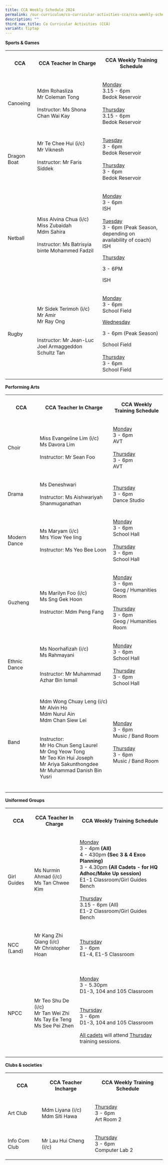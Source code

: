 ```yaml
---
title: CCA Weekly Schedule 2024
permalink: /our-curriculum/co-curricular-activities-cca/cca-weekly-schedule-2024/
description: ""
third_nav_title: Co Curricular Activities (CCA)
variant: tiptap
---
```

<p><strong>Sports &amp; Games</strong>
</p>
<table>
<tbody>
<tr>
<th rowspan="1" colspan="1">
<p>CCA</p>
</th>
<th rowspan="1" colspan="1">
<p>CCA Teacher In Charge</p>
</th>
<th rowspan="1" colspan="1">
<p><strong>CCA Weekly Training Schedule</strong>
</p>
</th>
</tr>
<tr>
<td rowspan="1" colspan="1">
<p>Canoeing
<br>
</p>
</td>
<td rowspan="1" colspan="1">
<p>Mdm Rohasliza
<br>Mr Coleman Tong
<br>
<br>Instructor: Ms Shona Chan Wai Kay</p>
</td>
<td rowspan="1" colspan="1">
<p><u>Monday</u> 
<br>3.15 - 6pm
<br>Bedok Reservoir
<br>
<br><u>Thursday</u> 
<br>3.15 - 6pm
<br>Bedok Reservoir
<br>
</p>
</td>
</tr>
<tr>
<td rowspan="1" colspan="1">
<p>Dragon Boat
<br>
</p>
</td>
<td rowspan="1" colspan="1">
<p>Mr Te Chee Hui (i/c)
<br>Mr Viknesh
<br>
<br>Instructor: Mr Faris Siddek
<br>
<br>
</p>
</td>
<td rowspan="1" colspan="1">
<p><u>Tuesday </u>
<br>3 - 6pm
<br>Bedok Reservoir
<br>
<br><u>Thursday</u> 
<br>3 - 6pm
<br>Bedok Reservoir</p>
</td>
</tr>
<tr>
<td rowspan="1" colspan="1">
<p>Netball</p>
</td>
<td rowspan="1" colspan="1">
<p>Miss Alvina Chua (i/c)
<br>Miss Zubaidah
<br>Mdm Sahira
<br>
<br>Instructor: Ms Batrisyia binte Mohammed Fadzil
<br>
<br>
</p>
</td>
<td rowspan="1" colspan="1">
<p><u>Monday</u> 
<br>3 - 6pm
<br>ISH
<br>
<br><u>Tuesday</u> 
<br>3 - 6pm (Peak Season, depending on availability of coach)
<br>ISH</p>
<p></p>
<p><u>Thursday</u>
</p>
<p>3 - 6PM</p>
<p>ISH</p>
</td>
</tr>
<tr>
<td rowspan="1" colspan="1">
<p>Rugby</p>
</td>
<td rowspan="1" colspan="1">
<p>Mr Sidek Terimoh (i/c)
<br>Mr Amir
<br>Mr Ray Ong
<br>
<br>
<br>Instructor: Mr Jean-Luc Joel Armaggeddon Schultz Tan
<br>
<br>
</p>
</td>
<td rowspan="1" colspan="1">
<p><u>Monday </u>
<br>3 - 6pm
<br>School Field</p>
<p></p>
<p><u>Wednesday</u>
</p>
<p>3 - 6pm (Peak Season)</p>
<p>School Field
<br>
<br><u>Thursday</u> 
<br>3 - 6pm
<br>School Field</p>
</td>
</tr>
</tbody>
</table>
<p><strong>Performing Arts</strong>
</p>
<table>
<tbody>
<tr>
<th rowspan="1" colspan="1">
<p>CCA</p>
</th>
<th rowspan="1" colspan="1">
<p>CCA Teacher In Charge</p>
</th>
<th rowspan="1" colspan="1">
<p><strong>CCA Weekly Training Schedule</strong>
</p>
</th>
</tr>
<tr>
<td rowspan="1" colspan="1">
<p>Choir</p>
</td>
<td rowspan="1" colspan="1">
<p>Miss Evangeline Lim (i/c)
<br>Ms Davora Lim
<br>
<br>Instructor: Mr Sean Foo
<br>
</p>
</td>
<td rowspan="1" colspan="1">
<p><u>Monday</u> 
<br>3 - 6pm
<br>AVT
<br>
<br><u>Thursday</u> 
<br>3 - 6pm
<br>AVT</p>
</td>
</tr>
<tr>
<td rowspan="1" colspan="1">
<p>Drama</p>
</td>
<td rowspan="1" colspan="1">
<p>Ms Deneshwari
<br>
<br>Instructor: Ms Aishwariyah Shanmuganathan
<br>
</p>
</td>
<td rowspan="1" colspan="1">
<p><u>Thursday</u> 
<br>3 - 6pm
<br>Dance Studio</p>
</td>
</tr>
<tr>
<td rowspan="1" colspan="1">
<p>Modern Dance</p>
</td>
<td rowspan="1" colspan="1">
<p>Ms Maryam (i/c)
<br>Mrs Yiow Yee ling
<br>
<br>Instructor: Ms Yeo Bee Loon</p>
</td>
<td rowspan="1" colspan="1">
<p><u>Monday</u> 
<br>3 - 6pm
<br>School Hall
<br>
<br><u>Thursday</u> 
<br>3 - 6pm
<br>School Hall</p>
</td>
</tr>
<tr>
<td rowspan="1" colspan="1">
<p>Guzheng</p>
</td>
<td rowspan="1" colspan="1">
<p>Ms Marilyn Foo (i/c)
<br>Ms Sng Gek Hoon
<br>
<br>Instructor: Mdm Peng Fang
<br>
</p>
</td>
<td rowspan="1" colspan="1">
<p><u>Monday</u> 
<br>3 - 6pm
<br>Geog / Humanities Room
<br>
<br><u>Thursday</u> 
<br>3 - 6pm
<br>Geog / Humanities Room</p>
</td>
</tr>
<tr>
<td rowspan="1" colspan="1">
<p>Ethnic Dance</p>
</td>
<td rowspan="1" colspan="1">
<p>Ms Noorhafizah (i/c)
<br>Ms Rahmayani
<br>
<br>
<br>Instructor: Mr Muhammad Azhar Bin Ismail</p>
</td>
<td rowspan="1" colspan="1">
<p><u>Monday</u> 
<br>3 - 6pm
<br>School Hall
<br>
<br><u>Thursday</u> 
<br>3 - 6pm
<br>School Hall</p>
</td>
</tr>
<tr>
<td rowspan="1" colspan="1">
<p>Band</p>
</td>
<td rowspan="1" colspan="1">
<p>Mdm Wong Chuay Leng (i/c)
<br>Mr Alvin Ho
<br>Mdm Nurul Ain
<br>Mdm Chan Siew Lei
<br>
<br>
<br>Instructor:
<br>Mr Ho Chun Seng Laurel
<br>Mr Ong Yeow Tong
<br>Mr Teo Kin Hui Joseph
<br>Mr Ariya Sakunthongdee
<br>Mr Muhammad Danish Bin Yusri
<br>
<br>
</p>
</td>
<td rowspan="1" colspan="1">
<p><u>Monday</u> 
<br>3 - 6pm
<br>Music / Band Room
<br>
<br><u>Thursday</u> 
<br>3 - 6pm
<br>Music / Band Room
<br>
</p>
</td>
</tr>
</tbody>
</table>
<p><strong>Uniformed Groups</strong>
</p>
<table>
<tbody>
<tr>
<th rowspan="1" colspan="1">
<p>CCA</p>
</th>
<th rowspan="1" colspan="1">
<p>CCA Teacher In Charge</p>
</th>
<th rowspan="1" colspan="1">
<p><strong>CCA Weekly Training Schedule</strong>
</p>
</th>
</tr>
<tr>
<td rowspan="1" colspan="1">
<p>Girl Guides</p>
</td>
<td rowspan="1" colspan="1">
<p>Ms Nurmin Ahmad (i/c)
<br>Ms Tan Chwee Kim</p>
</td>
<td rowspan="1" colspan="1">
<p><u>Monday</u> 
<br>3 - 4pm <strong>(All)</strong> 
<br>4 - 430pm <strong>(Sec 3 &amp; 4 Exco Planning)</strong> 
<br>3 - 4.30pm <strong>(All Cadets - for HQ Adhoc/Make Up session)</strong> 
<br>E1-1 Classroom/Girl Guides Bench
<br>
<br><u>Thursday</u> 
<br>3.15 - 6pm (All)
<br>E1-2 Classroom/Girl Guides Bench</p>
</td>
</tr>
<tr>
<td rowspan="1" colspan="1">
<p>NCC (Land)</p>
</td>
<td rowspan="1" colspan="1">
<p>Mr Kang Zhi Qiang (i/c)
<br>Mr Christopher Hoan
<br>
<br>
</p>
</td>
<td rowspan="1" colspan="1">
<p><u>Thursday</u> 
<br>3 - 6pm
<br>E1-4, E1-5 Classroom</p>
</td>
</tr>
<tr>
<td rowspan="1" colspan="1">
<p>NPCC</p>
</td>
<td rowspan="1" colspan="1">
<p>Mr Teo Shu De (i/c)
<br>Mr Tan Wei Zhi
<br>Ms Tay Ee Teng
<br>Ms See Pei Zhen
<br>
</p>
</td>
<td rowspan="1" colspan="1">
<p><u>Monday</u> 
<br>3 - 5.30pm
<br>D1-3, 104 and 105 Classroom
<br>
<br>
<br><u>Thursday</u> 
<br>3 - 6pm
<br>D1-3, 104 and 105 Classroom
<br>
<br><u>All cadets</u> will attend <u>Thursday</u> training sessions.
<br>
<br>
</p>
</td>
</tr>
</tbody>
</table>
<p><strong>Clubs &amp; societies</strong>
</p>
<table>
<tbody>
<tr>
<th rowspan="1" colspan="1">
<p>CCA</p>
</th>
<th rowspan="1" colspan="1">
<p>CCA Teacher Incharge</p>
</th>
<th rowspan="1" colspan="1">
<p><strong>CCA Weekly Training Schedule</strong>
</p>
</th>
</tr>
<tr>
<td rowspan="1" colspan="1">
<p>Art Club
<br>
</p>
</td>
<td rowspan="1" colspan="1">
<p>Mdm Liyana (i/c)
<br>Mdm Siti Hawa
<br>
</p>
</td>
<td rowspan="1" colspan="1">
<p><u>Thursday</u> 
<br>3 - 6pm
<br>Art Room 2</p>
</td>
</tr>
<tr>
<td rowspan="1" colspan="1">
<p>Info Com Club
<br>
</p>
</td>
<td rowspan="1" colspan="1">
<p>Mr Lau Hui Cheng (i/c)
<br>
</p>
</td>
<td rowspan="1" colspan="1">
<p><u>Thursday</u> 
<br>3 - 6pm
<br>Computer Lab 2</p>
</td>
</tr>
</tbody>
</table>
<p></p>